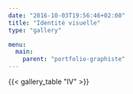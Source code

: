```yaml
---
date: "2016-10-03T19:56:46+02:00"
title: "Identité visuelle"
type: "gallery"

menu:
  main:
    parent: "portfolio-graphiste"
---
```


{{< gallery_table "IV" >}}
